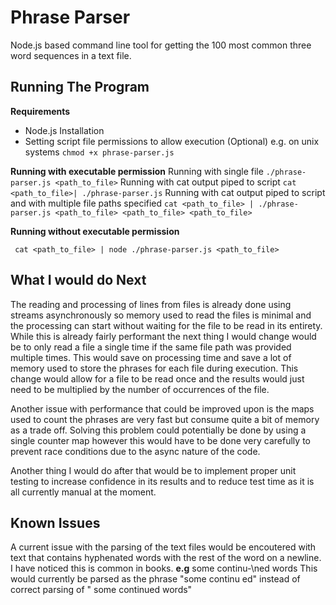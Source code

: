 # Phrase Parser
Node.js based command line tool for getting the 100 most common three word sequences in a text file.

## Running The Program
**Requirements**
 - Node.js Installation
 - Setting script file permissions to allow execution (Optional) e.g. on unix systems `chmod +x phrase-parser.js`
 
**Running with executable permission** 
Running with single file
`./phrase-parser.js <path_to_file>`
Running with cat output piped to script
`cat <path_to_file>| ./phrase-parser.js`
Running with cat output piped to script and with multiple file paths specified
`cat <path_to_file> | ./phrase-parser.js <path_to_file> <path_to_file> <path_to_file>`

**Running without executable permission**

     cat <path_to_file> | node ./phrase-parser.js <path_to_file>

## What I would do Next
The reading and processing of lines from files is already done using streams asynchronously so memory used to read the files is minimal and the processing can start without waiting for the file to be read in its entirety. While this is already fairly performant the next thing I would change would be to only read a file a single time if the same file path was provided multiple times. This would save on processing time and save a lot of memory used to store the phrases for each file during execution. This change would allow for a file to be read once and the results would just need to be multiplied by the number of occurrences of the file. 

Another issue with performance that could be improved upon is the maps used to count the phrases are very fast but consume quite a bit of memory as a trade off. Solving this problem could potentially be done by using a single counter map however this would have to be done very carefully to prevent race conditions due to the async nature of the code.

Another thing I would do after that would be to implement proper unit testing to increase confidence in its results and to reduce test time as it is all currently manual at the moment. 

## Known Issues
A current issue with the parsing of the text files would be encoutered with text that contains hyphenated words with the rest of the word on a newline. I have noticed this is common in books. 
**e.g**
    some continu-\ned words
This would currently be parsed as the phrase "some continu ed" instead of correct parsing of " some continued words"


